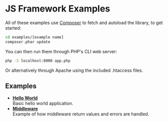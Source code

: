 # JS Framework Examples

All of these examples use [Composer](https://getcomposer.org/doc/00-intro.md) to fetch and autoload the library, to get started:

```bash
cd examples/[example name]
composer.phar update
```

You can then run them through PHP's CLI web server:

```bash
php -S localhost:8000 app.php
```

Or alternatively through Apache using the included .htaccess files.

## Examples

* [**Hello World**](hello-world)  
	Basic hello world application.
* [**Middleware**](middleware)  
	Example of how middleware return values and errors are handled.

